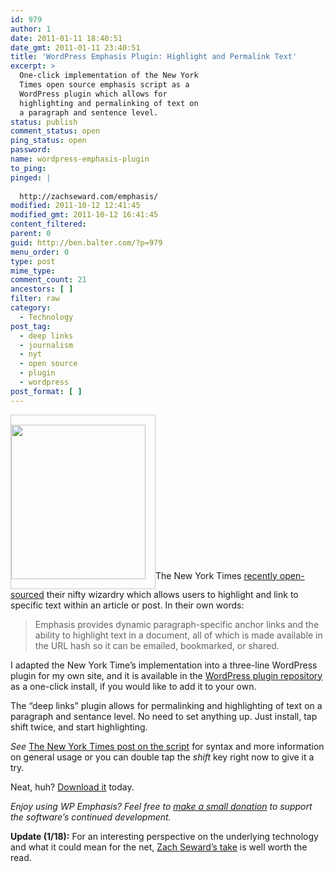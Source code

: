 ```yaml
---
id: 979
author: 1
date: 2011-01-11 18:40:51
date_gmt: 2011-01-11 23:40:51
title: 'WordPress Emphasis Plugin: Highlight and Permalink Text'
excerpt: >
  One-click implementation of the New York
  Times open source emphasis script as a
  WordPress plugin which allows for
  highlighting and permalinking of text on
  a paragraph and sentence level.
status: publish
comment_status: open
ping_status: open
password:
name: wordpress-emphasis-plugin
to_ping:
pinged: |
  
  http://zachseward.com/emphasis/
modified: 2011-10-12 12:41:45
modified_gmt: 2011-10-12 16:41:45
content_filtered:
parent: 0
guid: http://ben.balter.com/?p=979
menu_order: 0
type: post
mime_type:
comment_count: 21
ancestors: [ ]
filter: raw
category:
  - Technology
post_tag:
  - deep links
  - journalism
  - nyt
  - open source
  - plugin
  - wordpress
post_format: [ ]
---
```

<img class="alignright size-full wp-image-997" style="padding: 15px 15px 15px 0px; border: 1px solid #ccc;" title="Screenshot of Emphasis WordPress Plugin" src="http://ben.balter.com/wp-content/uploads/2011/01/emphasis-screenshot.png" alt="" width="215" height="247" />The New York Times [recently open-sourced][1] their nifty wizardry which allows users to highlight and link to specific text within an article or post. In their own words:

> Emphasis provides dynamic paragraph-specific anchor links and the ability to highlight text in a document, all of which is made available in the URL hash so it can be emailed, bookmarked, or shared.

I adapted the New York Time’s implementation into a three-line WordPress plugin for my own site, and it is available in the [WordPress plugin repository][2] as a one-click install, if you would like to add it to your own.

The “deep links” plugin allows for permalinking and highlighting of text on a paragraph and sentance level. No need to set anything up. Just install, tap shift twice, and start highlighting.

*See* [The New York Times post on the script][1] for syntax and more information on general usage or you can double tap the *shift* key right now to give it a try.

Neat, huh? [Download it][2] today.

*Enjoy using WP Emphasis? Feel free to [make a small donation][3] to support the software’s continued development.*

**Update (1/18):** For an interesting perspective on the underlying technology and what it could mean for the net, [Zach Seward’s take][4] is well worth the read.

 [1]: http://open.blogs.nytimes.com/2011/01/11/emphasis-update-and-source/
 [2]: http://wordpress.org/extend/plugins/wp-emphasis/
 [3]: http://ben.balter.com/donate/ "Donate"
 [4]: http://zachseward.com/emphasis/